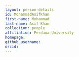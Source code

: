 ```yaml
---
layout: person-details
id: MohammadAsifKhan
first-name: Mohammad
last-name: Asif Khan
collection: people
affiliation: Perdana University
homepage:
github_username: 
orcid:
---
```

